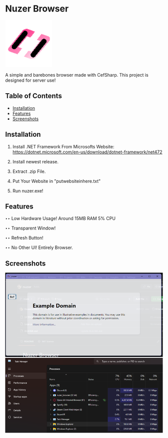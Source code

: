 # Nuzer Browser

<img src="Logo.png" alt="Logo" width="150"/>

A simple and barebones browser made with CefSharp. This project is designed for server use!

## Table of Contents
- [Installation](#installation)
- [Features](#features)
- [Screenshots](#screenshots)

## Installation

1. Install .NET Framework From Microsofts Website:
         https://dotnet.microsoft.com/en-us/download/dotnet-framework/net472

2. Install newest release.

3. Extract .zip File.

4. Put Your Website in "putwebsiteinhere.txt"

5. Run nuzer.exe!

## Features

‣‣ Low Hardware Usage!
         Around 15MB RAM
         5% CPU

‣‣ Transparent Window!

‣‣ Refresh Button!

‣‣ No Other UI! Entirely Browser.

## Screenshots

![Screenshot](ss1.png)
![Screenshot2](ss2.png)
